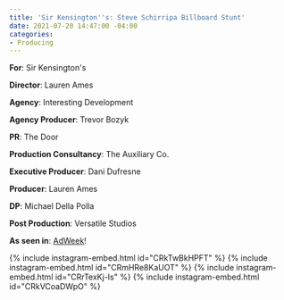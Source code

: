 ```yaml
---
title: 'Sir Kensington''s: Steve Schirripa Billboard Stunt'
date: 2021-07-20 14:47:00 -04:00
categories:
- Producing
---
```


**For**: Sir Kensington's

**Director**: Lauren Ames

**Agency**: Interesting Development

**Agency Producer**: Trevor Bozyk

**PR**: The Door

**Production Consultancy**: The Auxiliary Co.

**Executive Producer**: Dani Dufresne

**Producer**: Lauren Ames

**DP**: Michael Della Polla

**Post Production**: Versatile Studios

**As seen in**: [AdWeek](https://www.adweek.com/creativity/sir-kensingtons-created-a-campaign-so-tempting-the-city-wouldnt-stop-eating-it/)!


{% include instagram-embed.html id="CRkTwBkHPFT" %}
{% include instagram-embed.html id="CRmHRe8KaUOT" %}
{% include instagram-embed.html id="CRrTexKj-Is" %}
{% include instagram-embed.html id="CRkVCoaDWpO" %}